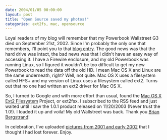```yaml
---
date: 2004/01/05 00:00:00
layout: post
title: "Open Source saved my photos!"
categories: ext2fs, mac, opensource
---
```


Loyal readers of my blog will remember that my Powerbook Wallstreet G3 died on September 21st, 2002. Since I'm probably the only one that remembers, I'll point you to that [blog entry](http://kurup.org/blog/one-entry?entry%5fid=622). The good news was that the hard drive was intact, the bad news was that I didn't have an easy way of accessing it. I have a Firewire enclosure, and my old Powerbook was running Linux, so I figured it wouldn't be too difficult to get my new Powerbook to read the data off the old HD. I mean Mac OS X and Linux are the same underneath, right? Well, not quite. Mac OS X uses a filesystem called HFS+ and my version of Linux uses a filesystem called ext2. Turns out that no one had written an ext2 driver for Mac OS X.

So, I turned to Google and with more effort than usual, found the [Mac OS X Ext2 Filesystem](http://sourceforge.net/projects/ext2fsx/) Project, or ext2fsx. I subscribed to the RSS feed and just waited until I saw the 1.0.1 product released on 11/20/2003 (Never trust the 1.0!). I loaded it up and voila! My old Wallstreet was back. Thank you [Brian Bergstrand](http://www.classicalguitar.net/brian/)!

In celebration, I've uploaded [pictures from 2001 and early 2002](http://kurup.org/photo/index?folder_id=9672) that I thought I had lost forever. Enjoy.

